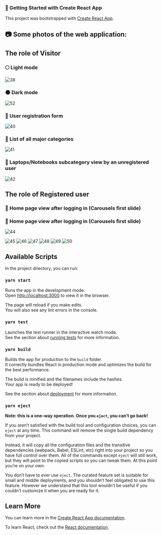 ### :wrench: Getting Started with Create React App

This project was bootstrapped with [Create React App](https://github.com/facebook/create-react-app).

## :camera: Some photos of the web application:

## The role of Visitor
### :full_moon: Light mode

![38](https://user-images.githubusercontent.com/61964257/145252041-c50d6aef-6d3b-43f6-947f-3c9ca80bdc05.PNG)

### :new_moon: Dark mode

![52](https://user-images.githubusercontent.com/61964257/145254240-42fbec02-d942-49db-9d09-b196880b69c0.PNG)

### :busts_in_silhouette: User registration form

![40](https://user-images.githubusercontent.com/61964257/145252050-381c4c94-845d-4442-b907-3ce534264ad7.PNG)

### :1234: List of all major categories

![41](https://user-images.githubusercontent.com/61964257/145252051-5eefabfa-82fe-4fa4-b193-8605160d62d8.PNG)

### :no_entry_sign: Laptops/Notebooks subcategory view by an unregistered user

![42](https://user-images.githubusercontent.com/61964257/145252053-66550457-c11d-48da-bd65-8b45d152ed76.PNG)

## The role of Registered user

### :house_with_garden: Home page view after logging in (Carousels first slide)



### :house_with_garden: Home page view after logging in (Carousels first slide)

![44](https://user-images.githubusercontent.com/61964257/145252056-34364178-ee24-414b-9bda-73ec000ed540.PNG)

![45](https://user-images.githubusercontent.com/61964257/145252060-3a8b463c-7b57-4fb3-ae3e-6c831b30c461.PNG)
![46](https://user-images.githubusercontent.com/61964257/145252065-710f0324-5ade-4f6e-8df0-d24077041d8a.PNG)
![47](https://user-images.githubusercontent.com/61964257/145252067-0dc87872-9946-42b2-b5fa-44546d629e86.PNG)
![48](https://user-images.githubusercontent.com/61964257/145252071-ccf56495-1e19-43af-a03a-88d913a6cd1a.PNG)
![49](https://user-images.githubusercontent.com/61964257/145252074-2e333193-231a-4a44-b7cd-cd049f78c048.PNG)
![50](https://user-images.githubusercontent.com/61964257/145252078-68f4d74c-52ff-40b8-aa95-ba3fdad7ad01.PNG)

## Available Scripts

In the project directory, you can run:

### `yarn start`

Runs the app in the development mode.\
Open [http://localhost:3000](http://localhost:3000) to view it in the browser.

The page will reload if you make edits.\
You will also see any lint errors in the console.

### `yarn test`

Launches the test runner in the interactive watch mode.\
See the section about [running tests](https://facebook.github.io/create-react-app/docs/running-tests) for more information.

### `yarn build`

Builds the app for production to the `build` folder.\
It correctly bundles React in production mode and optimizes the build for the best performance.

The build is minified and the filenames include the hashes.\
Your app is ready to be deployed!

See the section about [deployment](https://facebook.github.io/create-react-app/docs/deployment) for more information.

### `yarn eject`

**Note: this is a one-way operation. Once you `eject`, you can’t go back!**

If you aren’t satisfied with the build tool and configuration choices, you can `eject` at any time. This command will remove the single build dependency from your project.

Instead, it will copy all the configuration files and the transitive dependencies (webpack, Babel, ESLint, etc) right into your project so you have full control over them. All of the commands except `eject` will still work, but they will point to the copied scripts so you can tweak them. At this point you’re on your own.

You don’t have to ever use `eject`. The curated feature set is suitable for small and middle deployments, and you shouldn’t feel obligated to use this feature. However we understand that this tool wouldn’t be useful if you couldn’t customize it when you are ready for it.

## Learn More

You can learn more in the [Create React App documentation](https://facebook.github.io/create-react-app/docs/getting-started).

To learn React, check out the [React documentation](https://reactjs.org/).

